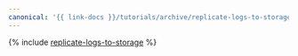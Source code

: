 ```yaml
---
canonical: '{{ link-docs }}/tutorials/archive/replicate-logs-to-storage'
---
```


{% include [replicate-logs-to-storage](../../_tutorials/security/replicate-logs-to-storage.md) %}
